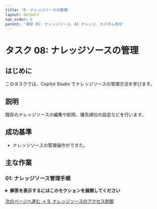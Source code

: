 ```yaml
---
title: '8. ナレッジソースの管理'
layout: default
nav_order: 8
parent: '演習 05: ナレッジソース、AI ナレッジ、カスタム命令'
---
```


# タスク 08: ナレッジソースの管理

## はじめに

このタスクでは、Copilot Studio でナレッジソースの管理方法を学びます。

## 説明

既存のナレッジソースの編集や削除、優先順位の設定などを行います。

## 成功基準

- ナレッジソースの管理操作ができた。

## 主な作業

### 01: ナレッジソース管理手順

<details markdown="block">
  <summary><strong>解答を表示するにはこのセクションを展開してください</strong></summary>

1. ナレッジソース管理画面を開きます。
1. 必要な編集や削除、優先順位の設定を行います。

</details>

[次のページへ進む → 9. ナレッジソースのアクセス制御](0509.md)
